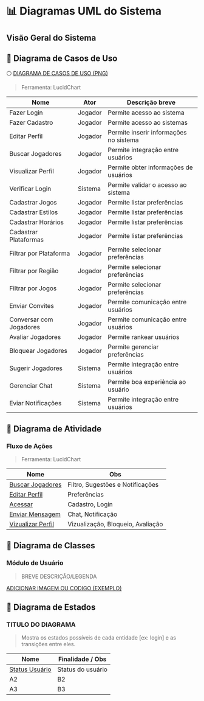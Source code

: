 # 📊 Diagramas UML do Sistema

## Visão Geral do Sistema

## 🔹 Diagrama de Casos de Uso

:white_circle: [DIAGRAMA DE CASOS DE USO (PNG)](./DiagramaCasodeUso/Diagrama%20Caso%20de%20Uso.png)

> Ferramenta: LucidChart


| Nome                   | Ator    | Descrição breve                        |
| ---------------------- | ------- | -------------------------------------- |
| Fazer Login            | Jogador | Permite acesso ao sistema              |
| Fazer Cadastro         | Jogador | Permite acesso ao sistemas             |
| Editar Perfil          | Jogador | Permite inserir informações no sistema |
| Buscar Jogadores       | Jogador | Permite integração entre usuários      |
| Visualizar Perfil      | Jogador | Permite obter informações de usuários  |
| Verificar Login        | Sistema | Permite validar o acesso ao sistema    |
| Cadastrar Jogos        | Jogador | Permite listar preferências            |
| Cadastrar Estilos      | Jogador | Permite listar preferências            |
| Cadastrar Horários     | Jogador | Permite listar preferências            |
| Cadastrar Plataformas  | Jogador | Permite listar preferências            |
| Filtrar por Plataforma | Jogador | Permite selecionar preferências        |
| Filtrar por Região     | Jogador | Permite selecionar preferências        |
| Filtrar por Jogos      | Jogador | Permite selecionar preferências        |
| Enviar Convites        | Jogador | Permite comunicação entre usuários     |
| Conversar com Jogadores| Jogador | Permite comunicação entre usuários     |
| Avaliar Jogadores      | Jogador | Permite rankear usuários               |
| Bloquear Jogadores     | Jogador | Permite gerenciar preferências         |
| Sugerir Jogadores      | Sistema | Permite integração entre usuários      |
| Gerenciar Chat         | Sistema | Permite boa experiência ao usuário     |
| Eviar Notificações     | Sistema | Permite integração entre usuários      |

## 🔹 Diagrama de Atividade

### Fluxo de Ações

> Ferramenta: LucidChart

| Nome                                                                         | Obs                               |
| ---------------------------------------------------------------------------- | --------------------------------- |
| [Buscar Jogadores](./DiagramaDeAtividade/DiagramaDeATVbuscarJogadores.png)   | Filtro, Sugestões e Notificações  |
| [Editar Perfil](./DiagramaDeAtividade/DiagramaDeATVeditarPerfil.png)         | Preferências                      |
| [Acessar](./DiagramaDeAtividade/DiagramaDeATVloginCadastro.png)              | Cadastro, Login                   |
| [Enviar Mensagem](./DiagramaDeAtividade/DiagramaDeATVmensagem.png)           | Chat, Notificação                 |
| [Vizualizar Perfil](./DiagramaDeAtividade/DiagramaDeATVvisualizarPerfil.png) | Vizualização, Bloqueio, Avaliação |

## 🔹 Diagrama de Classes

### Módulo de Usuário

> BREVE DESCRIÇÃO/LEGENDA

[ADICIONAR IMAGEM OU CODIGO (EXEMPLO)]([./DiagramaCasodeUso/Diagrama%20Caso%20de%20Uso.png)

## 🔹 Diagrama de Estados

### TITULO DO DIAGRAMA

> Mostra os estados possíveis de cada entidade [ex: login] e as transições entre eles.

| Nome                            | Finalidade / Obs  |
| ------------------------------- | ----------------- |
| [Status Usuário](./DE_login.md) | Status do usuário |
| A2                              | B2                |
| A3                              | B3                |

